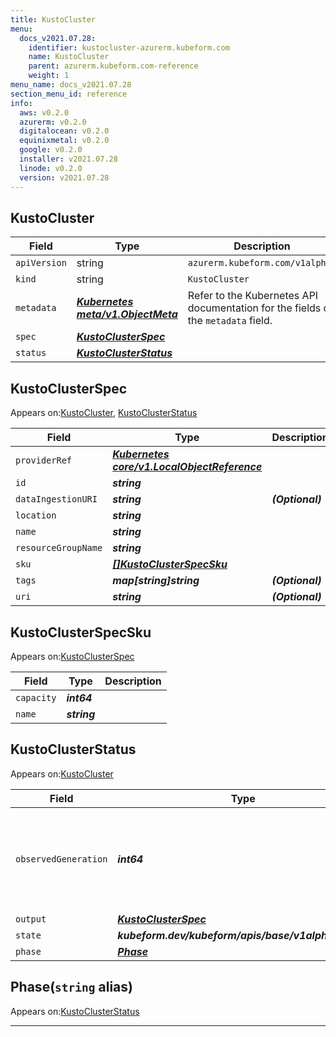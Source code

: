 ```yaml
---
title: KustoCluster
menu:
  docs_v2021.07.28:
    identifier: kustocluster-azurerm.kubeform.com
    name: KustoCluster
    parent: azurerm.kubeform.com-reference
    weight: 1
menu_name: docs_v2021.07.28
section_menu_id: reference
info:
  aws: v0.2.0
  azurerm: v0.2.0
  digitalocean: v0.2.0
  equinixmetal: v0.2.0
  google: v0.2.0
  installer: v2021.07.28
  linode: v0.2.0
  version: v2021.07.28
---
```


## KustoCluster
| Field | Type | Description |
| ------ | ----- | ----------- |
| `apiVersion` | string | `azurerm.kubeform.com/v1alpha1` |
|    `kind` | string | `KustoCluster` |
| `metadata` | ***[Kubernetes meta/v1.ObjectMeta](https://v1-18.docs.kubernetes.io/docs/reference/generated/kubernetes-api/v1.18/#objectmeta-v1-meta)***|Refer to the Kubernetes API documentation for the fields of the `metadata` field.|
| `spec` | ***[KustoClusterSpec](#kustoclusterspec)***||
| `status` | ***[KustoClusterStatus](#kustoclusterstatus)***||
## KustoClusterSpec

Appears on:[KustoCluster](#kustocluster), [KustoClusterStatus](#kustoclusterstatus)

| Field | Type | Description |
| ------ | ----- | ----------- |
| `providerRef` | ***[Kubernetes core/v1.LocalObjectReference](https://v1-18.docs.kubernetes.io/docs/reference/generated/kubernetes-api/v1.18/#localobjectreference-v1-core)***||
| `id` | ***string***||
| `dataIngestionURI` | ***string***| ***(Optional)*** |
| `location` | ***string***||
| `name` | ***string***||
| `resourceGroupName` | ***string***||
| `sku` | ***[[]KustoClusterSpecSku](#kustoclusterspecsku)***||
| `tags` | ***map[string]string***| ***(Optional)*** |
| `uri` | ***string***| ***(Optional)*** |
## KustoClusterSpecSku

Appears on:[KustoClusterSpec](#kustoclusterspec)

| Field | Type | Description |
| ------ | ----- | ----------- |
| `capacity` | ***int64***||
| `name` | ***string***||
## KustoClusterStatus

Appears on:[KustoCluster](#kustocluster)

| Field | Type | Description |
| ------ | ----- | ----------- |
| `observedGeneration` | ***int64***| ***(Optional)*** Resource generation, which is updated on mutation by the API Server.|
| `output` | ***[KustoClusterSpec](#kustoclusterspec)***| ***(Optional)*** |
| `state` | ***kubeform.dev/kubeform/apis/base/v1alpha1.State***| ***(Optional)*** |
| `phase` | ***[Phase](#phase)***| ***(Optional)*** |
## Phase(`string` alias)

Appears on:[KustoClusterStatus](#kustoclusterstatus)

---
